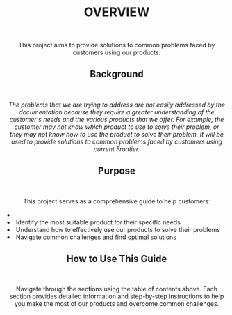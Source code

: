 <!--- 

Generated by readme-gen. Do not modify this file. Modifications will be overwritten. 
This README is the manual and overview description of the Pinata/Frontier project that aims to provide solutions to common problems faced by customers using our products.

!--->

<h1 id="overview" align="center"> <strong> OVERVIEW </strong></h1>
<br>
    <p align="center">
        This project aims to provide solutions to common problems faced by customers using our products.
    </p>

<h2 id="background" align="center"><strong> Background </strong></h2>
<br>
    <p align="center"> 
        <i>
The problems that we are trying to address are not easily addressed by the documentation because they require a greater understanding of the customer's needs and the various products that we offer. For example, the customer may not know which product to use to solve their problem, or they may not know how to use the product to solve their problem. It will be used to provide solutions to common problems faced by customers using current Frontier. 
        </i>
    </p>
</p>

<h2 id="purpose" align="center"><strong> Purpose </strong></h2>
<br>
    <p align="center">
        This project serves as a comprehensive guide to help customers:
        <li>
            <li>Identify the most suitable product for their specific needs</li>
            <li>Understand how to effectively use our products to solve their problems</li>
            <li>Navigate common challenges and find optimal solutions</li>
        </li>
    </p>

<h2 id="how-to-use" align="center"><strong> How to Use This Guide </strong></h2>
<br>
    <p align="center">
        Navigate through the sections using the table of contents above. Each section provides detailed information and step-by-step instructions to help you make the most of our products and overcome common challenges.
    </p>

